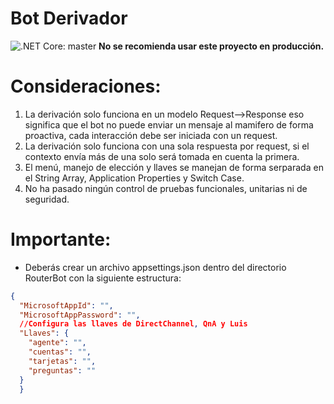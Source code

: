 
# Bot Derivador #

![.NET Core: master](https://github.com/jyapurv/botderivador/workflows/.NET%20Core/badge.svg?branch=master)
**No se recomienda usar este proyecto en producción.**
# Consideraciones:

 1. La derivación solo funciona en un modelo Request-->Response eso
    significa que el bot no puede enviar un mensaje al mamifero de forma
    proactiva, cada interacción debe ser iniciada con un request.
 2. La derivación solo funciona con una sola respuesta por request, si el contexto envía más de una solo será tomada en cuenta la primera.
 3. El menú, manejo de elección y llaves se manejan de forma serparada en el String Array, Application Properties y Switch Case.
 4. No ha pasado ningún control de pruebas funcionales, unitarias ni de seguridad.
 
 # Importante:
- Deberás crear un archivo appsettings.json dentro del directorio RouterBot con la siguiente estructura:
```json
{
  "MicrosoftAppId": "",
  "MicrosoftAppPassword": "",
  //Configura las llaves de DirectChannel, QnA y Luis
  "Llaves": {
    "agente": "",
    "cuentas": "",
    "tarjetas": "",
    "preguntas": ""
  }
  }

```

